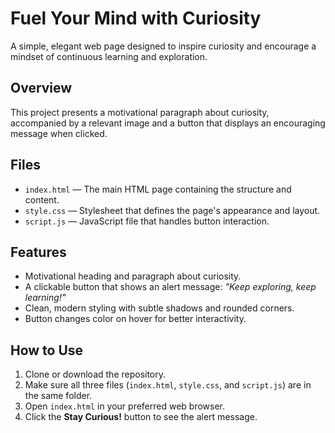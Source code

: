 # Fuel Your Mind with Curiosity

A simple, elegant web page designed to inspire curiosity and encourage a mindset of continuous learning and exploration.

## Overview

This project presents a motivational paragraph about curiosity, accompanied by a relevant image and a button that displays an encouraging message when clicked.

## Files

- `index.html` — The main HTML page containing the structure and content.
- `style.css` — Stylesheet that defines the page's appearance and layout.
- `script.js` — JavaScript file that handles button interaction.

## Features

- Motivational heading and paragraph about curiosity.
- A clickable button that shows an alert message: *"Keep exploring, keep learning!"*
- Clean, modern styling with subtle shadows and rounded corners.
- Button changes color on hover for better interactivity.

## How to Use

1. Clone or download the repository.
2. Make sure all three files (`index.html`, `style.css`, and `script.js`) are in the same folder.
3. Open `index.html` in your preferred web browser.
4. Click the **Stay Curious!** button to see the alert message.
